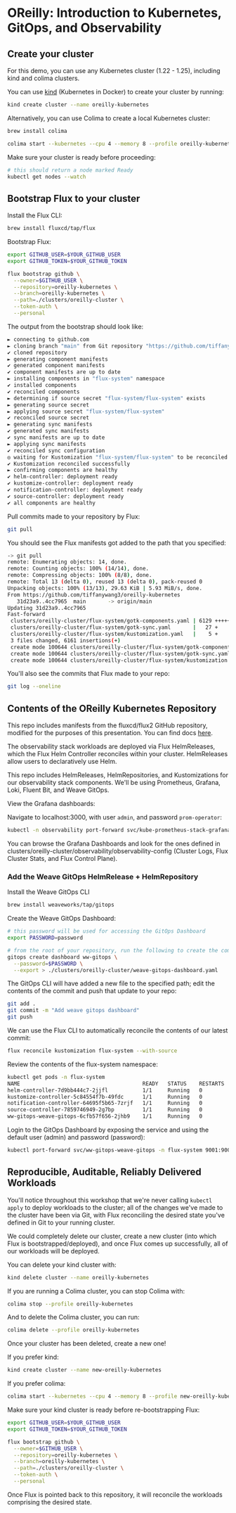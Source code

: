 # OReilly: Introduction to Kubernetes, GitOps, and Observability

## Create your cluster

For this demo, you can use any Kubernetes cluster (1.22 - 1.25), including kind and colima clusters.

You can use [kind](https://kind.sigs.k8s.io/docs/user/quick-start/) (Kubernetes in Docker) to create your cluster by running:

```sh
kind create cluster --name oreilly-kubernetes
```

Alternatively, you can use Colima to create a local Kubernetes cluster:

```sh
brew install colima

colima start --kubernetes --cpu 4 --memory 8 --profile oreilly-kubernetes
```

Make sure your cluster is ready before proceeding:

```sh
# this should return a node marked Ready
kubectl get nodes --watch
```

## Bootstrap Flux to your cluster

Install the Flux CLI:

```sh
brew install fluxcd/tap/flux
```

Bootstrap Flux:

```sh
export GITHUB_USER=$YOUR_GITHUB_USER
export GITHUB_TOKEN=$YOUR_GITHUB_TOKEN

flux bootstrap github \
  --owner=$GITHUB_USER \
  --repository=oreilly-kubernetes \
  --branch=oreilly-kubernetes \
  --path=./clusters/oreilly-cluster \
  --token-auth \
  --personal
```

The output from the bootstrap should look like:

```sh
► connecting to github.com
► cloning branch "main" from Git repository "https://github.com/tiffanywang3/oreilly-kubernetes.git"
✔ cloned repository
► generating component manifests
✔ generated component manifests
✔ component manifests are up to date
► installing components in "flux-system" namespace
✔ installed components
✔ reconciled components
► determining if source secret "flux-system/flux-system" exists
► generating source secret
► applying source secret "flux-system/flux-system"
✔ reconciled source secret
► generating sync manifests
✔ generated sync manifests
✔ sync manifests are up to date
► applying sync manifests
✔ reconciled sync configuration
◎ waiting for Kustomization "flux-system/flux-system" to be reconciled
✔ Kustomization reconciled successfully
► confirming components are healthy
✔ helm-controller: deployment ready
✔ kustomize-controller: deployment ready
✔ notification-controller: deployment ready
✔ source-controller: deployment ready
✔ all components are healthy
```

Pull commits made to your repository by Flux:

```sh
git pull 
```

You should see the Flux manifests got added to the path that you specified:

```sh
-> git pull
remote: Enumerating objects: 14, done.
remote: Counting objects: 100% (14/14), done.
remote: Compressing objects: 100% (8/8), done.
remote: Total 13 (delta 0), reused 13 (delta 0), pack-reused 0
Unpacking objects: 100% (13/13), 29.63 KiB | 5.93 MiB/s, done.
From https://github.com/tiffanywang3/oreilly-kubernetes
   31d23a9..4cc7965  main       -> origin/main
Updating 31d23a9..4cc7965
Fast-forward
 clusters/oreilly-cluster/flux-system/gotk-components.yaml | 6129 +++++++++++++++++++++++++++++++++++++++++++++++++++++++++++++++++++++++++++++++++++++++++++++++++++++++++++++++++++++++++++++++++++++++++++++++++++++++++++++++++++++++++++++++++++++++++++++++++++++++++++++++++++++++++++
 clusters/oreilly-cluster/flux-system/gotk-sync.yaml       |   27 +
 clusters/oreilly-cluster/flux-system/kustomization.yaml   |    5 +
 3 files changed, 6161 insertions(+)
 create mode 100644 clusters/oreilly-cluster/flux-system/gotk-components.yaml
 create mode 100644 clusters/oreilly-cluster/flux-system/gotk-sync.yaml
 create mode 100644 clusters/oreilly-cluster/flux-system/kustomization.yaml
```

You'll also see the commits that Flux made to your repo:

```sh
git log --oneline
```

## Contents of the OReilly Kubernetes Repository

This repo includes manifests from the fluxcd/flux2 GitHub repository, modified for the purposes of this presentation. You can find docs [here](https://fluxcd.io/flux/guides/monitoring/#install-flux-grafana-dashboards). 

The observability stack workloads are deployed via Flux HelmReleases, which the Flux Helm Controller reconciles within your cluster. HelmReleases allow users to declaratively use Helm. 

This repo includes HelmReleases, HelmRepositories, and Kustomizations for our observability stack components. We'll be using Prometheus, Grafana, Loki, Fluent Bit, and Weave GitOps. 

View the Grafana dashboards:

Navigate to localhost:3000, with user `admin`, and password `prom-operator`:
```sh
kubectl -n observability port-forward svc/kube-prometheus-stack-grafana 3000:80
```

You can browse the Grafana Dashboards and look for the ones defined in clusters/oreilly-cluster/observability/observability-config (Cluster Logs, Flux Cluster Stats, and Flux Control Plane).


### Add the Weave GitOps HelmRelease + HelmRepository

Install the Weave GitOps CLI

```sh
brew install weaveworks/tap/gitops
```

Create the Weave GitOps Dashboard:

```sh
# this password will be used for accessing the GitOps Dashboard
export PASSWORD=password

# from the root of your repository, run the following to create the commit to add the Dashboard manifests
gitops create dashboard ww-gitops \
  --password=$PASSWORD \
  --export > ./clusters/oreilly-cluster/weave-gitops-dashboard.yaml
```

The GitOps CLI will have added a new file to the specified path; edit the contents of the commit and push that update to your repo:

```sh
git add .
git commit -m "Add weave gitops dashboard"
git push
```

We can use the Flux CLI to automatically reconcile the contents of our latest commit:

```sh
flux reconcile kustomization flux-system --with-source
```

Review the contents of the flux-system namespace:

```sh
kubectl get pods -n flux-system
NAME                                       READY   STATUS    RESTARTS   AGE
helm-controller-7d9bb444c7-2jjfl           1/1     Running   0          4m58s
kustomize-controller-5c84554f7b-49fdc      1/1     Running   0          4m58s
notification-controller-64695f5b65-7zrjf   1/1     Running   0          4m58s
source-controller-7859746949-2g7bp         1/1     Running   0          4m58s
ww-gitops-weave-gitops-6cfb57f656-2jhb9    1/1     Running   0          4s
```

Login to the GitOps Dashboard by exposing the service and using the default user (admin) and password (password):

```sh
kubectl port-forward svc/ww-gitops-weave-gitops -n flux-system 9001:9001
```

## Reproducible, Auditable, Reliably Delivered Workloads

You'll notice throughout this workshop that we're never calling `kubectl apply` to deploy workloads to the cluster; all of the changes we've made to the cluster have been via Git, with Flux reconciling the desired state you've defined in Git to your running cluster.

We could completely delete our cluster, create a new cluster (into which Flux is bootstrapped/deployed), and once Flux comes up successfully, all of our workloads will be deployed.

You can delete your kind cluster with:

```sh
kind delete cluster --name oreilly-kubernetes
```

If you are running a Colima cluster, you can stop Colima with:

```sh
colima stop --profile oreilly-kubernetes
```

And to delete the Colima cluster, you can run:

```sh
colima delete --profile oreilly-kubernetes
```

Once your cluster has been deleted, create a new one!

If you prefer kind:

```sh
kind create cluster --name new-oreilly-kubernetes
```

If you prefer colima:

```sh
colima start --kubernetes --cpu 4 --memory 8 --profile new-oreilly-kubernetes
```

Make sure your kind cluster is ready before re-bootstrapping Flux:

```sh
export GITHUB_USER=$YOUR_GITHUB_USER
export GITHUB_TOKEN=$YOUR_GITHUB_TOKEN

flux bootstrap github \
  --owner=$GITHUB_USER \
  --repository=oreilly-kubernetes \
  --branch=oreilly-kubernetes \
  --path=./clusters/oreilly-cluster \
  --token-auth \
  --personal
```

Once Flux is pointed back to this repository, it will reconcile the workloads comprising the desired state. 

